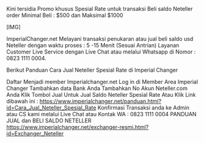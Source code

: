 Kini tersidia Promo khusus Spesial Rate untuk transaksi Beli saldo Neteller order Minimal Beli : $500 dan Maksimal $1000

[​IMG]

ImperialChanger.net Melayani transaksi penukaran atau jual beli saldo usd Neteller dengan waktu proses : 5 -15 Menit (Sesuai Antrian) Layanan 
Customer Live Service dengan Live Chat atau melalui Whatsapp di Nomor : 0823 1111 0004.


Berikut Panduan Cara Jual Neteller Spesial Rate di Imperial Changer

Daftar Menjadi member Imperialchanger.net
Log in di Member Area Imperial Changer
Tambahkan data Bank Anda
Tambahkan No Akun Neteller.com Anda
Klik Tombol Jual Untuk Jual Saldo Neteller Spesial Rate Atau Klik Link dibawah ini :
https://www.imperialchanger.net/panduan.html?id=Cara_Jual_Neteller_Spesial_Rate
Konfirmasi Transaksi anda ke Admin atau CS kami melalui Live Chat atau Kontak WA : 0823 1111 0004
PANDUAN JUAL dan BELI SALDO NETELLER
https://www.imperialchanger.net/exchanger-resmi.html?id=Exchanger_Neteller
